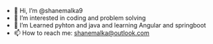 - 👋 Hi, I’m @shanemalka9
- 👀 I’m interested in coding and problem solving
- 🌱 I’m Learned pyhton and java and learning Angular and springboot
- 📫 How to reach me: shanemalka@outlook.com

<!---
shanemalka9/shanemalka9 is a ✨ special ✨ repository because its `README.md` (this file) appears on your GitHub profile.
You can click the Preview link to take a look at your changes.
--->
